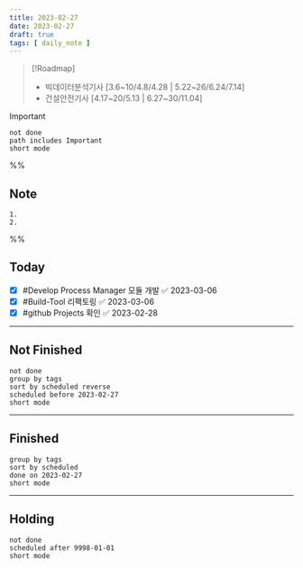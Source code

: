 ```yaml
---
title: 2023-02-27
date: 2023-02-27
draft: true
tags: [ daily_note ]
---
```


> [!Roadmap] 
> - 빅데이터분석기사 [3.6~10/4.8/4.28 | 5.22~26/6.24/7.14]
> - 건설안전기사 [4.17~20/5.13 | 6.27~30/11.04]

> [!important] 
> ```tasks
> not done
> path includes Important
> short mode
> ```

%%
## Note
	1. 
	2. 
 
%%

## Today
- [x] #Develop Process Manager 모듈 개발 ✅ 2023-03-06
- [x] #Build-Tool 리팩토링 ✅ 2023-03-06
- [x] #github Projects 확인 ✅ 2023-02-28

---
## Not Finished
```tasks
not done
group by tags
sort by scheduled reverse
scheduled before 2023-02-27
short mode
```
---
## Finished
```tasks
group by tags
sort by scheduled
done on 2023-02-27
short mode
```
---
## Holding
```tasks
not done
scheduled after 9998-01-01
short mode
```